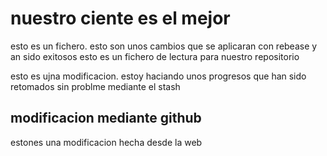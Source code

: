 # nuestro ciente es el mejor 
esto es un fichero. esto son unos cambios que se aplicaran con rebease y an sido exitosos 
esto es un fichero de lectura para nuestro repositorio 

esto es ujna modificacion. estoy haciando unos progresos que han sido retomados sin problme mediante el stash
## modificacion mediante github

estones una  modificacion hecha desde la web
